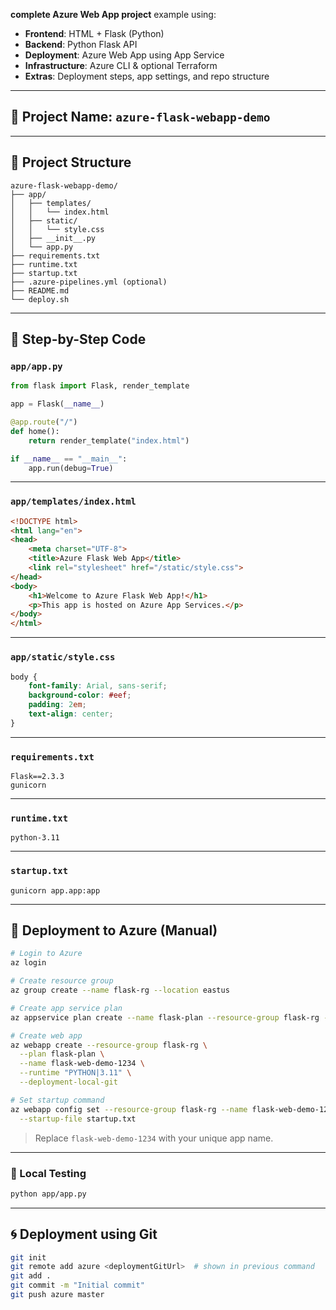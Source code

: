  **complete Azure Web App project** example using:

* **Frontend**: HTML + Flask (Python)
* **Backend**: Python Flask API
* **Deployment**: Azure Web App using App Service
* **Infrastructure**: Azure CLI & optional Terraform
* **Extras**: Deployment steps, app settings, and repo structure

---

## 🔧 Project Name: `azure-flask-webapp-demo`

---

## 📁 Project Structure

```
azure-flask-webapp-demo/
├── app/
│   ├── templates/
│   │   └── index.html
│   ├── static/
│   │   └── style.css
│   ├── __init__.py
│   └── app.py
├── requirements.txt
├── runtime.txt
├── startup.txt
├── .azure-pipelines.yml (optional)
├── README.md
└── deploy.sh
```

---

## 🧠 Step-by-Step Code

### `app/app.py`

```python
from flask import Flask, render_template

app = Flask(__name__)

@app.route("/")
def home():
    return render_template("index.html")

if __name__ == "__main__":
    app.run(debug=True)
```

---

### `app/templates/index.html`

```html
<!DOCTYPE html>
<html lang="en">
<head>
    <meta charset="UTF-8">
    <title>Azure Flask Web App</title>
    <link rel="stylesheet" href="/static/style.css">
</head>
<body>
    <h1>Welcome to Azure Flask Web App!</h1>
    <p>This app is hosted on Azure App Services.</p>
</body>
</html>
```

---

### `app/static/style.css`

```css
body {
    font-family: Arial, sans-serif;
    background-color: #eef;
    padding: 2em;
    text-align: center;
}
```

---

### `requirements.txt`

```
Flask==2.3.3
gunicorn
```

---

### `runtime.txt`

```
python-3.11
```

---

### `startup.txt`

```
gunicorn app.app:app
```

---

## 🚀 Deployment to Azure (Manual)

```bash
# Login to Azure
az login

# Create resource group
az group create --name flask-rg --location eastus

# Create app service plan
az appservice plan create --name flask-plan --resource-group flask-rg --sku FREE

# Create web app
az webapp create --resource-group flask-rg \
  --plan flask-plan \
  --name flask-web-demo-1234 \
  --runtime "PYTHON|3.11" \
  --deployment-local-git

# Set startup command
az webapp config set --resource-group flask-rg --name flask-web-demo-1234 \
  --startup-file startup.txt
```

> Replace `flask-web-demo-1234` with your unique app name.

---

### 🧪 Local Testing

```bash
python app/app.py
```

---

## 🌀 Deployment using Git

```bash
git init
git remote add azure <deploymentGitUrl>  # shown in previous command
git add .
git commit -m "Initial commit"
git push azure master
```

